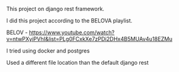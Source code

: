 This project on django rest framework.

I did this project according to the BELOVA playlist.

BELOV - https://www.youtube.com/watch?v=ntwPXyiPVhI&list=PLg0FCxkXe7zPDi2DHx4B5MUAv4u18EZMu

I tried using docker and postgres

Used a different file location than the default django rest
